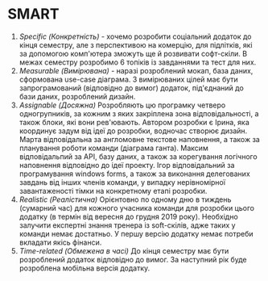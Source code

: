 # SMART
1. *Specific (Конкретність)* - хочемо розробити соціальний додаток до кінця семестру, але з перспективою на комерцію, для підлітків, які за допомогою комп'ютера зможуть ще й розвивати софт-скіли. В межах семестру розробимо 6 топіків із завданнями та тест для них. 
2. *Measurable (Вимірювана)* - наразі розроблений мокап, база даних, сформована use-case діаграма. З вимірюваних цілей має бути запрограмований (відповідно до вимог) додаток, під'єднаний до бази даних, розроблений дизайн.
3. *Assignable (Досяжна)* Розробляють цю програмку четверо одногрупників, за кожним з яких закріплена зона відповідальності, а також блоки, які вони рев'ювають. Автором розробки є Ірина, яка координує задум від ідеї до розробки, водночас створює дизайн. Марта відповідальна за англомовне текстове наповнення, а також за планування роботи команди (діаграма ганта). Максим відповідальпий за API, базу даних, а також за корегування логічного наповнення відповідно до ідеї проекту. Ігор відповідальний за програмування windows forms, а також за виконання делегованих завдань від інших членів команди, у випадку нерівномірної завантаженості тімки на конкретному етапі розробки.
4. *Realistic (Реалістична)* Орієнтовно по одному дню в тиждень (сумарний час) для кожного учасника команди для розробки цього додатку (в термін від вересня до грудня 2019 року). Необхідно залучити експертні знання тренера із soft-скілів, адже таких у команди немає достатньо. У першу версію додатку немає потреби вкладати якісь фінанси.
5. *Time-related (Обмежена в часі)* До кінця семестру має бути розроблений додаток відповідно до вимог. За наступний рік буде розроблена мобільна версія додатку.